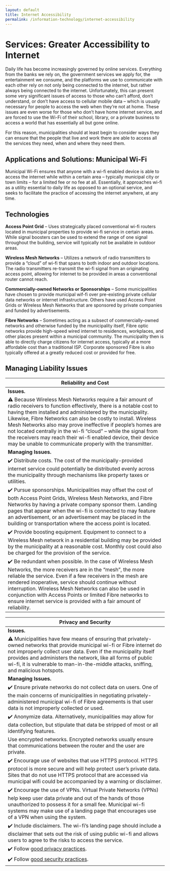```yaml
---
layout: default
title: Internet Accessibility
permalink: /information-technology/internet-accessibility
---
```

# Services: Greater Accessibility to Internet

Daily life has become increasingly governed by online services. Everything from the banks we rely on, the government services we apply for, the entertainment we consume, and the platforms we use to communicate with each other rely on not only being connected to the internet, but rather always being connected to the internet. Unfortunately, this can present some very significant issues of access to those who can’t afford, don’t understand, or don’t have access to cellular mobile data – which is usually necessary for people to access the web when they’re not at home. These issues are even worse for those who don’t have home internet service, and are forced to use the Wi-Fi of their school, library, or a private business to access a world that has essentially all but gone online.

For this reason, municipalities should at least begin to consider ways they can ensure that the people that live and work there are able to access all the services they need, when and where they need them.

## Applications and Solutions: Municipal Wi-Fi

Municipal Wi-Fi ensures that anyone with a wi-fi enabled device is able to access the internet while within a certain area – typically municipal city or town limits – for a limited fee or no fee at all. Essentially, it approaches wi-fi as a utility essential to daily life as opposed to an optional service, and seeks to facilitate the practice of accessing the internet anywhere, at any time.

## Technologies

**Access Point Grid** – Uses strategically placed conventional wi-fi routers located in municipal properties to provide wi-fi service in certain areas. While signal boosters can be used to extend the range of one signal throughout the building, service will typically not be available in outdoor areas.

**Wireless Mesh Networks** – Utilizes a network of radio transmitters to provide a “cloud” of wi-fi that spans to both indoor and outdoor locations. The radio transmitters re-transmit the wi-fi signal from an originating access point, allowing for internet to be provided in areas a conventional router cannot reach.

**Commercially-owned Networks or Sponsorships** – Some municipalities have chosen to provide municipal wif-fi over pre-existing private cellular data networks or internet infrastructure. Others have used Access Point Grids or Wireless Mesh Networks that are sponsored by private companies and funded by advertisements.

**Fibre Networks** – Sometimes acting as a subsect of commercially-owned networks and otherwise funded by the municipality itself, Fibre optic networks provide high-speed wired internet to residences, workplaces, and other places present within a municipal community. The municipality then is able to directly charge citizens for internet access, typically at a more affordable cost than a traditional ISP. Corporate sponsored Fibre is also typically offered at a greatly reduced cost or provided for free.

## Managing Liability Issues

| Reliability and Cost|
|---|
|**Issues.**| 
|:warning: Because Wireless Mesh Networks require a fair amount of radio receivers to function effectively, there is a notable cost to having them installed and administered by the municipality. Likewise, Fibre Networks can also be costly to install. Wireless Mesh Networks also may prove ineffective if people’s homes are not located centrally in the wi-fi “cloud” – while the signal from the receivers may reach their wi-fi enabled device, their device may be unable to communicate properly with the transmitter.|
|**Managing Issues.**|
|:heavy_check_mark: Distribute costs. The cost of the municipally-provided internet service could potentially be distributed evenly across the municipality through mechanisms like property taxes or utilities.|
|:heavy_check_mark: Pursue sponsorships. Municipalities may offset the cost of both Access Point Grids, Wireless Mesh Networks, and Fibre Networks by having a private company sponsor them. Landing pages that appear when the wi-fi is connected to may feature an advertisement, or an advertisement may be placed in the building or transportation where the access point is located.|
|:heavy_check_mark: Provide boosting equipment. Equipment to connect to a Wireless Mesh network in a residential building may be provided by the municipality at a reasonable cost. Monthly cost could also be charged for the provision of the service.|
|:heavy_check_mark: Be redundant when possible. In the case of Wireless Mesh Networks, the more receivers are in the “mesh”, the more reliable the service. Even if a few receivers in the mesh are rendered inoperative, service should continue without interruption. Wireless Mesh Networks can also be used in conjunction with Access Points or limited Fibre networks to ensure internet service is provided with a fair amount of reliability. |

| Privacy and Security|
|---|
|**Issues.** |
|:warning: Municipalities have few means of ensuring that privately-owned networks that provide municipal wi-fi or Fibre internet do not improperly collect user data.  Even if the municipality itself provides and administers the network, like all forms of public wi-fi, it is vulnerable to man-in-the-middle attacks, sniffing, and malicious hotspots.|
|**Managing Issues.**|
|:heavy_check_mark: Ensure private networks do not collect data on users. One of the main concerns of municipalities in negotiating privately-administered municipal wi-fi of Fibre agreements is that user data is not improperly collected or used.|
|:heavy_check_mark: Anonymize data. Alternatively, municipalities may allow for data collection, but stipulate that data be stripped of most or all identifying features.|
|Use encrypted networks. Encrypted networks usually ensure that communications between the router and the user are private.|
|:heavy_check_mark: Encourage use of websites that use HTTPS protocol. HTTPS protocol is more secure and will help protect user’s private data. Sites that do not use HTTPS protocol that are accessed via municipal wifi could be accompanied by a warning or disclaimer.|
|:heavy_check_mark: Encourage the use of VPNs. Virtual Private Networks (VPNs) help keep user data private and out of the hands of those unauthorized to possess it for a small fee. Municipal wi-fi systems may make use of a landing page that encourages use of a VPN when using the system.|
|:heavy_check_mark: Include disclaimers. The wi-fi’s landing page should include a disclaimer that sets out the risk of using public wi-fi and allows users to agree to the risks to access the service.|
|:heavy_check_mark: Follow [good privacy practices](https://cippic-ca.github.io/SmartCityToolkit/privacy.html).|
|:heavy_check_mark: Follow [good security practices](https://cippic-ca.github.io/SmartCityToolkit/security.html).|
